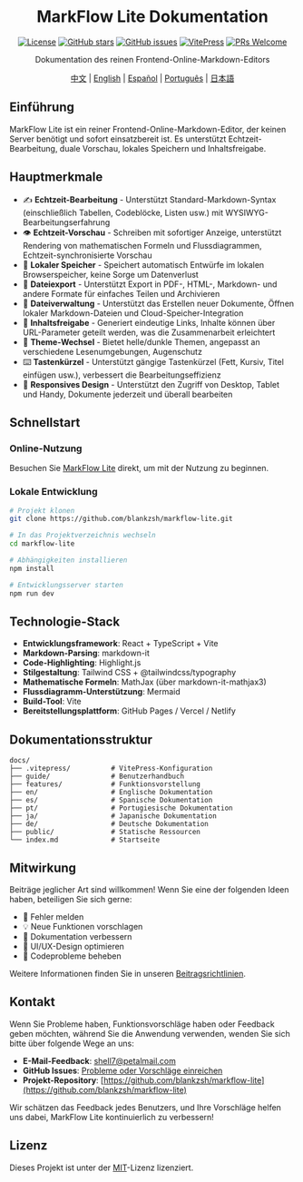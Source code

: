 <div align="center">

# MarkFlow Lite Dokumentation

[![License](https://img.shields.io/github/license/blankzsh/markflow-lite)](https://github.com/blankzsh/markflow-lite/blob/main/LICENSE)
[![GitHub stars](https://img.shields.io/github/stars/blankzsh/markflow-lite)](https://github.com/blankzsh/markflow-lite/stargazers)
[![GitHub issues](https://img.shields.io/github/issues/blankzsh/markflow-lite)](https://github.com/blankzsh/markflow-lite/issues)
[![VitePress](https://img.shields.io/badge/VitePress-1.6.4-brightgreen)](https://vitepress.dev/)
[![PRs Welcome](https://img.shields.io/badge/PRs-welcome-brightgreen.svg)](https://github.com/blankzsh/markflow-lite/pulls)

Dokumentation des reinen Frontend-Online-Markdown-Editors

[中文](../README.md) | [English](../en/README.md) | [Español](../es/README.md) | [Português](../pt/README.md) | [日本語](../ja/README.md)

</div>

## Einführung

MarkFlow Lite ist ein reiner Frontend-Online-Markdown-Editor, der keinen Server benötigt und sofort einsatzbereit ist. Es unterstützt Echtzeit-Bearbeitung, duale Vorschau, lokales Speichern und Inhaltsfreigabe.

## Hauptmerkmale

- ✍️ **Echtzeit-Bearbeitung** - Unterstützt Standard-Markdown-Syntax (einschließlich Tabellen, Codeblöcke, Listen usw.) mit WYSIWYG-Bearbeitungserfahrung
- 👁️ **Echtzeit-Vorschau** - Schreiben mit sofortiger Anzeige, unterstützt Rendering von mathematischen Formeln und Flussdiagrammen, Echtzeit-synchronisierte Vorschau
- 💾 **Lokaler Speicher** - Speichert automatisch Entwürfe im lokalen Browserspeicher, keine Sorge um Datenverlust
- 📄 **Dateiexport** - Unterstützt Export in PDF-, HTML-, Markdown- und andere Formate für einfaches Teilen und Archivieren
- 📂 **Dateiverwaltung** - Unterstützt das Erstellen neuer Dokumente, Öffnen lokaler Markdown-Dateien und Cloud-Speicher-Integration
- 🔗 **Inhaltsfreigabe** - Generiert eindeutige Links, Inhalte können über URL-Parameter geteilt werden, was die Zusammenarbeit erleichtert
- 🎨 **Theme-Wechsel** - Bietet helle/dunkle Themen, angepasst an verschiedene Lesenumgebungen, Augenschutz
- ⌨️ **Tastenkürzel** - Unterstützt gängige Tastenkürzel (Fett, Kursiv, Titel einfügen usw.), verbessert die Bearbeitungseffizienz
- 📱 **Responsives Design** - Unterstützt den Zugriff von Desktop, Tablet und Handy, Dokumente jederzeit und überall bearbeiten

## Schnellstart

### Online-Nutzung

Besuchen Sie [MarkFlow Lite](https://editor.currso.com) direkt, um mit der Nutzung zu beginnen.

### Lokale Entwicklung

```bash
# Projekt klonen
git clone https://github.com/blankzsh/markflow-lite.git

# In das Projektverzeichnis wechseln
cd markflow-lite

# Abhängigkeiten installieren
npm install

# Entwicklungsserver starten
npm run dev
```

## Technologie-Stack

- **Entwicklungsframework**: React + TypeScript + Vite
- **Markdown-Parsing**: markdown-it
- **Code-Highlighting**: Highlight.js
- **Stilgestaltung**: Tailwind CSS + @tailwindcss/typography
- **Mathematische Formeln**: MathJax (über markdown-it-mathjax3)
- **Flussdiagramm-Unterstützung**: Mermaid
- **Build-Tool**: Vite
- **Bereitstellungsplattform**: GitHub Pages / Vercel / Netlify

## Dokumentationsstruktur

```
docs/
├── .vitepress/          # VitePress-Konfiguration
├── guide/               # Benutzerhandbuch
├── features/            # Funktionsvorstellung
├── en/                  # Englische Dokumentation
├── es/                  # Spanische Dokumentation
├── pt/                  # Portugiesische Dokumentation
├── ja/                  # Japanische Dokumentation
├── de/                  # Deutsche Dokumentation
├── public/              # Statische Ressourcen
└── index.md             # Startseite
```

## Mitwirkung

Beiträge jeglicher Art sind willkommen! Wenn Sie eine der folgenden Ideen haben, beteiligen Sie sich gerne:

- 🐛 Fehler melden
- 💡 Neue Funktionen vorschlagen
- 📝 Dokumentation verbessern
- 🎨 UI/UX-Design optimieren
- 🔧 Codeprobleme beheben

Weitere Informationen finden Sie in unseren [Beitragsrichtlinien](../CONTRIBUTING.md).

## Kontakt

Wenn Sie Probleme haben, Funktionsvorschläge haben oder Feedback geben möchten, während Sie die Anwendung verwenden, wenden Sie sich bitte über folgende Wege an uns:

- **E-Mail-Feedback**: [shell7@petalmail.com](mailto:shell7@petalmail.com)
- **GitHub Issues**: [Probleme oder Vorschläge einreichen](https://github.com/blankzsh/markflow-lite/issues)
- **Projekt-Repository**: [https://github.com/blankzsh/markflow-lite](https://github.com/blankzsh/markflow-lite)

Wir schätzen das Feedback jedes Benutzers, und Ihre Vorschläge helfen uns dabei, MarkFlow Lite kontinuierlich zu verbessern!

## Lizenz

Dieses Projekt ist unter der [MIT](https://github.com/blankzsh/markflow-lite/blob/main/LICENSE)-Lizenz lizenziert.